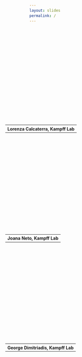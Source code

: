 ```yaml
---
layout: slides
permalink: /
---
```


<section data-markdown data-separator="^\n---\n$" data-separator-vertical="^\n--\n$">
<script type="text/template">

## Bonsai
![Bonsai](./assets/images/bonsai-circle.svg)

[bonsai-rx.org](http://bonsai-rx.org)

### A visual programming language for neuroscience
<table style="width: 100%;">
  <tr>
    <th width="25%" align="center"><img alt="Champalimaud Foundation" src="./assets/images/cf.png" height="100"/></th>
    <th width="50%" align="center"><img alt="Sainsbury Wellcome Centre" src="./assets/images/swc.png" height="100"/></th>
    <th width="25%"><img alt="NeuroGEARS" src="./assets/images/neurogears.svg" align="right"/></th>
  </tr>
</table>

---

#### Devices in systems neuroscience
<div>
  <div class="fragment" style="position:absolute; left:25%;"><img alt="Animal" src="./assets/images/devices-animal.svg"/></div>
  <div class="fragment" style="position:absolute; left:25%;"><img alt="Camera" src="./assets/images/devices-camera.svg"/></div>
  <div class="fragment" style="position:absolute; left:25%;"><img alt="Task" src="./assets/images/devices-task.svg"/></div>
  <div class="fragment" style="position:absolute; left:25%;"><img alt="Imaging" src="./assets/images/devices-imaging.svg"/></div>
  <div class="fragment" style="position:absolute; left:25%;"><img alt="Projector" src="./assets/images/devices-projector.svg"/></div>
  <div class="fragment" style="position:absolute; left:25%;"><img alt="Ephys" src="./assets/images/devices-ephys.svg"/></div>
  <div class="fragment" style="position:absolute; left:25%;"><img alt="Sync" src="./assets/images/devices-sync.svg"/></div>
  <div class="fragment" style="position:absolute; left:25%;"><img alt="Computer" src="./assets/images/devices-computer.svg"/></div>
</div>

---

#### System architecture metaphors
<table style="width: 100%;">
  <tr>
    <th width="50%"><img alt="Client-Server" src="./assets/images/client-server.svg"/></th>
    <th width="50%"><img alt="State-Machine" src="./assets/images/state-machine.svg"/></th>
  </tr>
</table>

---

<!-- .element: data-transition="default none" -->
#### A metaphor for reactive programming

<img alt="Nasa twitter account" src="./assets/images/nasatwitter.jpg" width="400"/>

--

<!-- .element: data-transition="none" -->
#### A metaphor for reactive programming

<img alt="Webcam twitter account" src="./assets/images/webcamtwitter.jpg" width="400"/>

---

![Bonsai workflow editor](./assets/images/editor.jpg)

---

<!-- .element: data-transition="default none" -->
![Workflow](./assets/images/cameracapture.svg)
<!-- .element: style="display: inline-block; vertical-align: middle;" -->
![Marble diagram](./assets/images/framepicker-marblecanvas.svg)
<!-- .element: style="display: inline-block; vertical-align: middle;" -->

--

<!-- .element: data-transition="default none" -->
![Workflow](./assets/images/graycam.svg)
<!-- .element: style="display: inline-block; vertical-align: middle;" -->
![Marble diagram](./assets/images/graycam-marble.svg)
<!-- .element: class="fragment" style="display: inline-block; vertical-align: middle;" -->

--

<!-- .element: data-transition="default none" -->
![Workflow](./assets/images/framepicker-key.svg)
<!-- .element: style="display: inline-block; vertical-align: middle;" -->
![Marble diagram](./assets/images/framepicker-marblecanvas.svg)
<!-- .element: style="display: inline-block; vertical-align: middle;" -->

--

<!-- .element: data-transition="default none" -->
![Workflow](./assets/images/framepicker-capture.svg)
<!-- .element: style="display: inline-block; vertical-align: middle;" -->
![Marble diagram](./assets/images/filecapture.svg)
<!-- .element: style="display: inline-block; vertical-align: middle;" -->

--

<!-- .element: data-transition="none" -->
![Workflow](./assets/images/framepicker-grayscale.svg)
<!-- .element: style="display: inline-block; vertical-align: middle;" -->
![Marble diagram](./assets/images/grayscalefile.svg)
<!-- .element: style="display: inline-block; vertical-align: middle;" -->

--

<!-- .element: data-transition="none" -->
![Workflow](./assets/images/framepicker-grayscale.svg)
<!-- .element: style="display: inline-block; vertical-align: middle;" -->
![Marble diagram](./assets/images/grayscaletransform.svg)
<!-- .element: style="display: inline-block; vertical-align: middle;" -->

--

<!-- .element: data-transition="none" -->
![Workflow](./assets/images/framepicker-sample.svg)
<!-- .element: style="display: inline-block; vertical-align: middle;" -->
![Marble diagram](./assets/images/sample.svg)
<!-- .element: style="display: inline-block; vertical-align: middle;" -->

--

<!-- .element: data-transition="none" -->
![Workflow](./assets/images/framepicker-saveimage.svg)
<!-- .element: style="display: inline-block; vertical-align: middle;" -->
![Marble diagram](./assets/images/saveimage.svg)
<!-- .element: style="display: inline-block; vertical-align: middle;" -->

--

<!-- .element: data-transition="none" -->
![Workflow](./assets/images/framepicker-saveimage.svg)
<!-- .element: style="display: inline-block; vertical-align: middle;" -->
![Marble diagram](./assets/images/saveimagesink.svg)
<!-- .element: style="display: inline-block; vertical-align: middle;" -->

--

<!-- .element: data-transition="none" -->
![Workflow](./assets/images/framepicker-key.svg)
<!-- .element: style="display: inline-block; vertical-align: middle;" -->
![Marble diagram](./assets/images/framepicker-marblecanvas.svg)
<!-- .element: style="display: inline-block; vertical-align: middle;" -->

--

<!-- .element: data-transition="none" -->
![Workflow](./assets/images/framepicker.svg)
<!-- .element: style="display: inline-block; vertical-align: middle;" -->
![Marble diagram](./assets/images/conditionkey.svg)
<!-- .element: class="fragment" style="display: inline-block; vertical-align: middle;" -->

---

##### Operator Categories

![Operator categories](./assets/images/categories.svg)
<!-- .element: style="padding: 30px; display: inline-block; vertical-align: middle;" -->

</script>
</section>

<!-- Raw HTML for embedded iframe backgrounds -->
<section data-background="#000000">
    <section data-markdown data-separator="^\n---\n$" data-separator-vertical="^\n--\n$">
    <script type="text/template">## Applications</script>
    </section>
    <section data-background-iframe="https://www.youtube.com/embed/qXqAXgXJPmo?controls=0&amp;enablejsapi=1&amp;autoplay=1&amp;showinfo=0&amp;rel=0&amp;html5=1">
      <table style="height: 20%; margin-top: 65%; margin-left: -78px;">
        <tr><th>Lorenza Calcaterra, Kampff Lab</th></tr>
      </table>
    </section>
    <section data-background-iframe="https://www.youtube.com/embed/xyiqhiAiaY0?controls=0&amp;enablejsapi=1&amp;autoplay=1&amp;loop=1&amp;playlist=xyiqhiAiaY0&amp;showinfo=0&amp;rel=0&amp;html5=1">
      <table style="height: 20%; margin-top: 65%; margin-left: -78px;">
        <tr><th>Joana Neto, Kampff Lab</th></tr>
      </table>
    </section>
    <section data-background-iframe="https://www.youtube.com/embed/mJDV07ptQFk?start=40&amp;controls=0&amp;enablejsapi=1&amp;autoplay=1&amp;showinfo=0&amp;rel=0&amp;html5=1">
      <table style="height: 20%; margin-top: 65%; margin-left: -78px;">
        <tr><th>George Dimitriadis, Kampff Lab</th></tr>
      </table>
    </section>
</section>

<section data-markdown data-separator="^\n---\n$" data-separator-vertical="^\n--\n$">
<script type="text/template">

### Thank You
![Bonsai](./assets/images/bonsai-circle.svg)

[bonsai-rx.org/sfn-2017](http://bonsai-rx.org/sfn-2017)

</script>
</section>